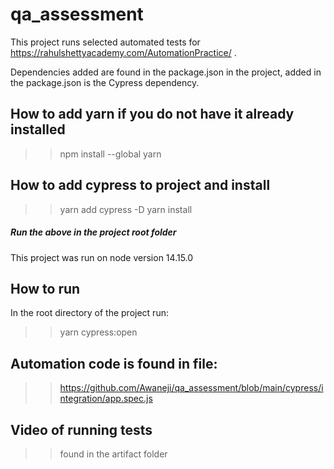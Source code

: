 ﻿# qa_assessment

This project runs selected automated tests for https://rahulshettyacademy.com/AutomationPractice/ .

Dependencies added are found in the package.json in the project, added in the package.json is the Cypress dependency.

## How to add yarn if you do not have it already installed
>>  npm install --global yarn

## How to add cypress to project and install
>>  yarn add cypress -D
>>  yarn install

##### Run the above in the project root folder

This project was run on node version 14.15.0

## How to run 
In the root directory of the project run:
>> yarn cypress:open

## Automation code is found in file:
>> https://github.com/Awaneji/qa_assessment/blob/main/cypress/integration/app.spec.js

## Video of running tests 
>> found in the artifact folder
